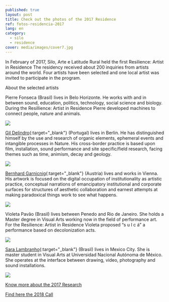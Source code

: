 ```yaml
---
published: true
layout: post
title: Check out the photos of the 2017 Residence
ref: fotos-residencia-2017
lang: en
category:
  - silo
  - residence
cover: media/images/cover7.jpg
---
```

In February of 2017, Silo, Arte e Latitude Rural held the first Resilience: Artist in Residence
The residency received about 200 inquiries from artists around the world. Four artists have been selected and one local artist was invited to participate in the program.

About the selected artists 
 
Pierre Fonseca (Brasil) lives in Belo Horizonte. He works with and in between sound, education, politics, technology, social science and biology. During the Resillience: Artist in Residence Pierre developed machines to connect people, nature and animals.

![]({{site.baseurl}}/media/images/R1.pierre.jpg)


[Gil Delindro](http://delindro.weebly.com/){:target="_blank"} (Portugal) lives in Berlin. He has distinguished himself by the use and research of organic elements, ephemeral events and intangible processes in Nature. His cross-border practice is based upon film, installation, sound performance and site specific/field research, facing themes such as time, animism, decay and geology.

![]({{site.baseurl}}/media/images/R1.gil1.jpg)


[Bernhard Garnicnig](http://www.bernhardgustavanton.com/){:target="_blank"} (Austria) lives and works in Vienna. His artwork is focused on the digital occupation of institutionality as artistic practice, conceptual narrations of emancipatory institutional and corporate surfaces for structures of aesthetic collaboration and earnest attempts at making paradoxical things work to see what happens.
 
![]({{site.baseurl}}/media/images/R1.Bernhard2.jpg)


Violeta Pavão (Brasil) lives between Penedo and Rio de Janeiro. She holds a Master degree in Visual Arts working  now in the field of performance art. For the Resilience: Artist in Residence Violeta proposed “s u l c á” a performance based on decolonization acts.
 
![]({{site.baseurl}}/media/images/R1.violeta.jpg)


[Sara Lambranho](https://cargocollective.com/saralambranho/){:target="_blank"} (Brasil) lives in Mexico City. She is master student in Visual Arts at Universidad Nacional Autónoma de México. She operates at the interface between drawing, video, photography and sound installations.

![]({{site.baseurl}}/media/images/R1.sara.jpg)


[Know more about the 2017 Research](http://resilience-residence.com/)
 
[Find here the 2018 Call](https://silo.org.br/residence-2018-call/)
